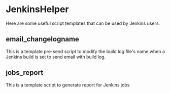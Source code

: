 # JenkinsHelper
Here are some useful script templates that can be used by Jenkins users.
## email_changelogname
This is a template pre-send script to modify the build log file's name when a Jenkins build is set to send email with build log.
## jobs_report
This is a template script to generate report for Jenkins jobs
